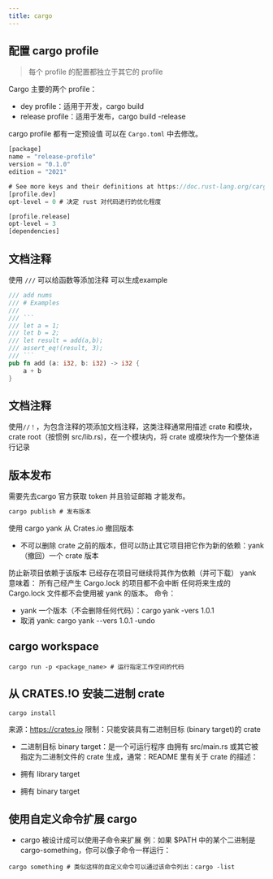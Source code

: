 ```yaml
---
title: cargo
---
```




## 配置 cargo profile

> 每个 profile 的配置都独立于其它的 profile

Cargo 主要的两个 profile：

- dey profile：适用于开发，cargo build
- release profile：适用于发布，cargo build -release

cargo profile 都有一定预设值 可以在 `Cargo.toml` 中去修改。

```rust
[package]
name = "release-profile"
version = "0.1.0"
edition = "2021"

# See more keys and their definitions at https://doc.rust-lang.org/cargo/reference/manifest.html
[profile.dev]
opt-level = 0 # 决定 rust 对代码进行的优化程度

[profile.release]
opt-level = 3
[dependencies]

```



## 文档注释

使用 `///` 可以给函数等添加注释 可以生成example 

```rust
/// add nums 
/// # Examples
///
/// ```
/// let a = 1;
/// let b = 2;
/// let result = add(a,b);
/// assert_eq!(result, 3);
/// ```
pub fn add (a: i32, b: i32) -> i32 {
    a + b
}
```



## 文档注释

使用`//！`，为包含注释的项添加文档注释，这类注释通常用描述 crate 和模块，crate root（按惯例 src/lib.rs)，在一个模块内，将 crate 或模块作为一个整体进行记录



## 版本发布 

需要先去cargo 官方获取 token 并且验证邮箱 才能发布。

```rust
cargo publish # 发布版本
```

使用 cargo yank 从 Crates.io 撤回版本

- 不可以删除 crate 之前的版本，但可以防止其它项目把它作为新的依赖：yank（撤回）一个 crate 版本

防止新项目依赖于该版本
已经存在项目可继续将其作为依赖（并可下载）
yank 意味着：
所有己经产生 Cargo.lock 的项目都不会中断
任何将来生成的 Cargo.lock 文件都不会使用被 yank 的版本。
命令：

- yank 一个版本（不会删除任何代码）：cargo yank -vers 1.0.1
- 取消 yank: cargo yank --vers 1.0.1 -undo

## cargo workspace

```shell
cargo run -p <package_name> # 运行指定工作空间的代码
```



## 从 CRATES.!O 安装二进制 crate

```shell
cargo install
```

来源：https://crates.io
限制：只能安装具有二进制目标 (binary target)的 crate

- 二进制目标 binary target：是一个可运行程序
  由拥有 src/main.rs 或其它被指定为二进制文件的 crate 生成，通常：README 里有关于 crate 的描述：

- 拥有 library target
- 拥有 binary target

## 使用自定义命令扩展 cargo

- cargo 被设计成可以使用子命令来扩展
  例：如果 $PATH 中的某个二进制是 cargo-something，你可以像子命令一样运行：

```shell
cargo something # 类似这样的自定义命令可以通过该命令列出：cargo -list
```